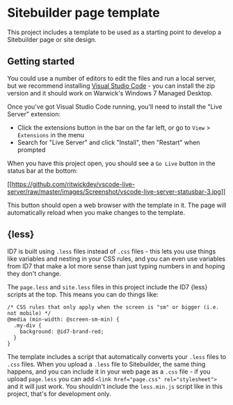 # Sitebuilder page template

This project includes a template to be used as a starting point to develop a Sitebuilder page or site design.

## Getting started

You could use a number of editors to edit the files and run a local server, but we recommend installing [Visual Studio Code](https://code.visualstudio.com/) - you can install the zip version and it should work on Warwick's Windows 7 Managed Desktop.

Once you've got Visual Studio Code running, you'll need to install the "Live Server" extension:

* Click the extensions button in the bar on the far left, or go to `View` > `Extensions` in the menu
* Search for "Live Server" and click "Install", then "Restart" when prompted

When you have this project open, you should see a `Go Live` button in the status bar at the bottom:

[[https://github.com/ritwickdey/vscode-live-server/raw/master/images/Screenshot/vscode-live-server-statusbar-3.jpg]]

This button should open a web browser with the template in it. The page will automatically reload when you make changes to the template.

## {less}

ID7 is built using `.less` files instead of `.css` files - this lets you use things like variables and nesting in your CSS rules, and you can even use variables from ID7 that make a lot more sense than just typing numbers in and hoping they don't change.

The `page.less` and `site.less` files in this project include the ID7 {less} scripts at the top. This means you can do things like:

    /* CSS rules that only apply when the screen is "sm" or bigger (i.e. not mobile) */
    @media (min-width: @screen-sm-min) {
      .my-div {
        background: @id7-brand-red;
      }
    }

The template includes a script that automatically converts your `.less` files to `.css` files. When you upload a `.less` file to Sitebuilder, the same thing happens, and you can include it in your web page as a `.css` file - if you upload `page.less` you can add `<link href="page.css" rel="stylesheet">` and it will just work. You shouldn't include the `less.min.js` script like in this project, that's for development only.